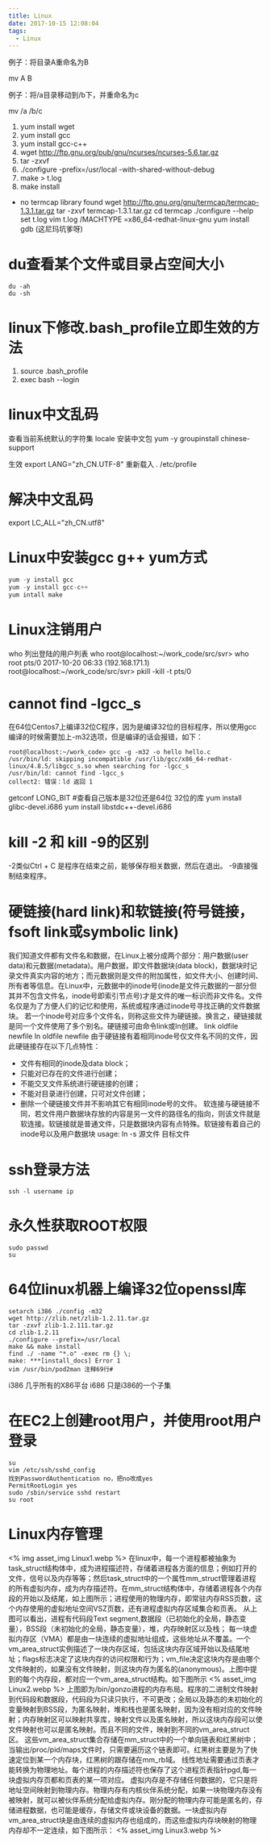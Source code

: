 ```yaml
---
title: Linux
date: 2017-10-15 12:08:04
tags:
  - Linux
---
```

例子：将目录A重命名为B

mv A B

例子：将/a目录移动到/b下，并重命名为c

mv /a /b/c

1. yum install wget
2. yum install gcc
3. yum install gcc-c++
4. wget http://ftp.gnu.org/pub/gnu/ncurses/ncurses-5.6.tar.gz
5. tar -zxvf 
6. ./configure -prefix=/usr/local -with-shared-without-debug
7. make > t.log
8. make install

- no termcap library found
wget http://ftp.gnu.org/gnu/termcap/termcap-1.3.1.tar.gz
tar -zxvf termcap-1.3.1.tar.gz
cd termcap
./configure --help
set t.log
vim t.log
/MACHTYPE
=x86_64-redhat-linux-gnu
yum install gdb (这尼玛坑爹呀)

# du查看某个文件或目录占空间大小
	du -ah
	du -sh
# linux下修改.bash_profile立即生效的方法
1. source .bash_profile
2. exec bash --login

# linux中文乱码
查看当前系统默认的字符集
locale
安装中文包
yum -y groupinstall chinese-support

生效
export LANG="zh_CN.UTF-8"
重新载入
. /etc/profile
# 解决中文乱码
export LC_ALL="zh_CN.utf8"
# Linux中安装gcc g++ yum方式
```javascript
yum -y install gcc
yum -y install gcc-c++
yum intall make
```
# Linux注销用户
who 列出登陆的用户列表
 who
root@localhost:~/work_code/src/svr> who
root     pts/0        2017-10-20 06:33 (192.168.171.1)
root@localhost:~/work_code/src/svr> pkill -kill -t pts/0
# cannot find -lgcc_s
在64位Centos7上编译32位C程序，因为是编译32位的目标程序，所以使用gcc编译的时候需要加上-m32选项，但是编译的话会报错，如下：
```
root@localhost:~/work_code> gcc -g -m32 -o hello hello.c
/usr/bin/ld: skipping incompatible /usr/lib/gcc/x86_64-redhat-linux/4.8.5/libgcc_s.so when searching for -lgcc_s
/usr/bin/ld: cannot find -lgcc_s
collect2: 错误：ld 返回 1
```
getconf LONG_BIT #查看自己版本是32位还是64位
32位的库
yum install glibc-devel.i686
yum install libstdc++-devel.i686
# kill -2 和 kill -9的区别
-2类似Ctrl + C 是程序在结束之前，能够保存相关数据，然后在退出。
-9直接强制结束程序。

# 硬链接(hard link)和软链接(符号链接，fsoft link或symbolic link)
我们知道文件都有文件名和数据，在Linux上被分成两个部分：用户数据(user data)和元数据(metadata)。用户数据，即文件数据块(data block)，数据块时记录文件真实内容的地方；而元数据则是文件的附加属性，如文件大小、创建时间、所有者等信息。在Linux中，元数据中的inode号(inode是文件元数据的一部分但其并不包含文件名，inode号即索引节点号)才是文件的唯一标识而非文件名。文件名仅是为了方便人们的记忆和使用，系统或程序通过inode号寻找正确的文件数据块。
若一个inode号对应多个文件名，则称这些文件为硬链接。换言之，硬链接就是同一个文件使用了多个别名。硬链接可由命令link或ln创建。
	link oldfile newfile
	ln oldfile newfile
由于硬链接有着相同inode号仅文件名不同的文件，因此硬链接存在以下几点特性：
- 文件有相同的inode及data block；
- 只能对已存在的文件进行创建；
- 不能交叉文件系统进行硬链接的创建；
- 不能对目录进行创建，只可对文件创建；
- 删除一个硬链接文件并不影响其它有相同inode号的文件。
软连接与硬链接不同，若文件用户数据块存放的内容是另一文件的路径名的指向，则该文件就是软连接。软链接就是普通文件，只是数据块内容有点特殊。软链接有着自己的inode号以及用户数据块
usage: ln -s 源文件 目标文件

# ssh登录方法
    ssh -l username ip
# 永久性获取ROOT权限
    sudo passwd
    su

# 64位linux机器上编译32位openssl库
    setarch i386 ./config -m32
    wget http://zlib.net/zlib-1.2.11.tar.gz
    tar -zxvf zlib-1.2.111.tar.gz
    cd zlib-1.2.11
    ./configure --prefix=/usr/local
    make && make install
	find ./ -name "*.o" -exec rm {} \;
	make: ***[install_docs] Error 1
	vim /usr/bin/pod2man 注释69行#

i386 几乎所有的X86平台
i686 只是i386的一个子集

# 在EC2上创建root用户，并使用root用户登录
	su
	vim /etc/ssh/sshd_config
	找到PasswordAuthentication no，把no改成yes
	PermitRootLogin yes
	sudo /sbin/service sshd restart
	su root
	

# Linux内存管理
<% img asset_img Linux1.webp %>
在linux中，每一个进程都被抽象为task_struct结构体中，成为进程描述符，存储着进程各方面的信息；例如打开的文件，信号以及内存等等；然后task_struct中的一个属性mm_struct管理着进程的所有虚拟内存，成为内存描述符。在mm_struct结构体中，存储着进程各个内存段的开始以及结尾，如上图所示；进程使用的物理内存，即常驻内存RSS页数，这个内存使用的虚拟地址空间VSZ页数，还有进程虚拟内存区域集合和页表。
从上图可以看出，进程有代码段Text segment,数据段（已初始化的全局，静态变量），BSS段（未初始化的全局，静态变量），堆，内存映射区以及栈；
每一块虚拟内存区（VMA）都是由一块连续的虚拟地址组成，这些地址从不覆盖。一个vm_area_struct实例描述了一块内存区域，包括这块内存区域开始以及结尾地址；flags标志决定了这块内存的访问权限和行为；vm_file决定这块内存是由哪个文件映射的，如果没有文件映射，则这块内存为匿名的(anonymous)。上图中提到的每个内存段，都对应一个vm_area_struct结构。如下图所示
<% asset_img Linux2.webp %>
上图即为/bin/gonzo进程的内存布局。程序的二进制文件映射到代码段和数据段，代码段为只读只执行，不可更改；全局以及静态的未初始化的变量映射到BSS段，为匿名映射，堆和栈也是匿名映射，因为没有相对应的文件映射；内存映射区可以映射共享库，映射文件以及匿名映射，所以这块内存段可以使文件映射也可以是匿名映射。而且不同的文件，映射到不同的vm_area_struct区。
这些vm_area_struct集合存储在mm_struct中的一个单向链表和红黑树中；当输出/proc/pid/maps文件时，只需要遍历这个链表即可。红黑树主要是为了快速定位到某一个内存块，红黑树的跟存储在mm_rb域。
线性地址需要通过页表才能转换为物理地址。每个进程的内存描述符也保存了这个进程页表指针pgd,每一块虚拟内存页都和页表的某一项对应。
虚拟内存是不存储任何数据的，它只是将地址空间映射到物理内存。物理内存有内核伙伴系统分配，如果一块物理内存没有被映射，就可以被伙伴系统分配给虚拟内存。刚分配的物理内存可能是匿名的，存储进程数据，也可能是缓存，存储文件或块设备的数据。一块虚拟内存vm_area_struct块是由连续的虚拟内存也组成的，而这些虚拟内存块映射的物理内存却不一定连续，如下图所示：
<% asset_img Linux3.webp  %>

